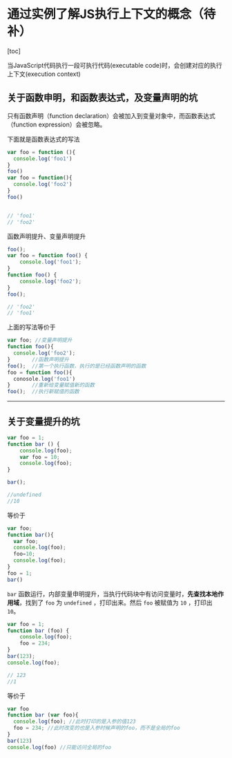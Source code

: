 

# 通过实例了解JS执行上下文的概念（待补）

[toc]

当JavaScript代码执行一段可执行代码(executable code)时，会创建对应的执行上下文(execution context)



## 关于函数申明，和函数表达式，及变量声明的坑

只有函数声明（function declaration）会被加入到变量对象中，而函数表达式（function expression）会被忽略。

下面就是函数表达式的写法

```javascript
var foo = function (){
  console.log('foo1')
}
foo()
var foo = function(){
  console.log('foo2')
}
foo()


// 'foo1'
// 'foo2'
```

函数声明提升、变量声明提升

```js
foo();
var foo = function foo() {
    console.log('foo1');
}
function foo() {
    console.log('foo2');
}
foo(); 

// 'foo2'
// 'foo1'
```

上面的写法等价于

```javascript
var foo; //变量声明提升
function foo(){
  console.log('foo2');
}       //函数声明提升
foo();  //第一个执行函数，执行的是已经函数声明的函数
foo = function foo(){
  conosole.log('foo1')
}       //重新给变量赋值新的函数
foo();  //执行新赋值的函数


```

------

## 关于变量提升的坑

```javascript
var foo = 1;
function bar () {
    console.log(foo);
    var foo = 10;
    console.log(foo);
}

bar();

//undefined
//10
```

等价于

```javascript
var foo;
function bar(){
  var foo;
  console.log(foo);
  foo=10;
  console.log(foo);
}
foo = 1;
bar()
```

`bar` 函数运行，内部变量申明提升，当执行代码块中有访问变量时，**先查找本地作用域**，找到了 `foo` 为 `undefined` ，打印出来。然后 `foo` 被赋值为 `10` ，打印出 `10`。



```javascript
var foo = 1;
function bar (foo) {
    console.log(foo);
    foo = 234;
}
bar(123);
console.log(foo);

// 123
//1
```

等价于

```javascript
var foo
function bar (var foo){  
  console.log(foo); //此时打印的是入参的值123
  foo = 234; //此时改变的也是入参时候声明的foo，而不是全局的foo
}
bar(123)
console.log(foo) //只能访问全局的foo
```



